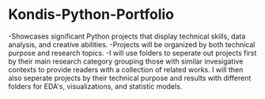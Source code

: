 # Kondis-Python-Portfolio
 
-Showcases significant Python projects that display technical skills, data analysis, and creative abilities.
-Projects will be organized by both technical purpose and research topics. 
-I will use folders to seperate out projects first by their main research category grouping those with similar invesigative contexts to provide readers with a collection of related works. I will then also seperate projects by their technical purpose and results with different folders for EDA's, visualizations, and statistic models.
